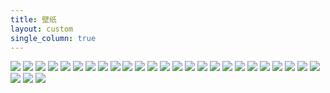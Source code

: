 ```yaml
---
title: 壁纸
layout: custom 
single_column: true
---
```


<div class="trm-card">
<div class="fj-gallery no-fancybox">

![](https://img2.wallspic.com/previews/7/6/8/1/7/171867/171867-wu_kong-chao_ji_sai_ya_ren-sai_ya_ren-zamasu-long_zhu-500x.jpg)
![](https://img3.wallspic.com/previews/2/0/1/8/6/168102/168102-yi_shu-ka_tong-mian_bu_biao_qing-kuai_le_de-ji_qie-500x.jpg)
![](https://img2.wallspic.com/previews/2/6/4/3/7/173462/173462-qi_fen-zi_se_de-zi_ran_jing_guan-yu_hui-de_ping_xian-500x.jpg)
![](https://img2.wallspic.com/previews/3/3/9/1/3/131933/131933-mo_xing-xiao_jie-huang_se_de-nu_hai-fa_xing-500x.jpg)
![](https://img1.wallspic.com/previews/8/3/4/6/2/126438/126438-wei_lai_zhu_yi-shu_ma_yi_shu-jie_duan-zi_ben_shi-yi_shu-500x.jpg)
![](https://img2.wallspic.com/previews/0/1/5/0/7/170510/170510-guang-azure-zi_se_de-zi_ran_huan_jing-zi_ran_jing_guan-500x.jpg)
![](https://img2.wallspic.com/previews/3/6/9/6/5/156963/156963-yi_shu-qi_fen-yu_hui-shou_shi-ren_men_zai_zi_ran_jie-500x.jpg)
![](https://img1.wallspic.com/previews/0/9/3/5/6/165390/165390-qi_fen-zi_se_de-zi_ran_huan_jing-zi_ran_jing_guan-tian_wen_xue_dui_xiang-500x.jpg)
![](https://img3.wallspic.com/previews/2/8/6/1/7/171682/171682-yi_kuai-xing_zhi-ye_ti-yi_shu-shui_xia-500x.jpg)
![](https://img1.wallspic.com/previews/7/1/9/9/89917/89917-bo_xi_ta_nuo-an_zhuang_de_feng_jing-cheng_shi-suo_lun_tuo-shan_zhan-500x.jpg)
![](https://img1.wallspic.com/previews/6/2/3/5/6/165326/165326-pang_ke2077-pang_ke-qi_fen-xing_zhi-zi_se_de-500x.jpg)
![](https://img2.wallspic.com/previews/8/9/4/5/6/165498/165498-ka_tong-tao-pin_hong_se-zhang_zhang_de_tou_fa-ji_qie-500x.jpg)
![](https://img3.wallspic.com/previews/5/7/4/2/7/172475/172475-yi_shu-tao-tou_fa-ka_tong-500x.jpg)
![](https://img2.wallspic.com/previews/5/0/9/0/70905/70905-hai_yang-ma_er_dai_fu-tian_kong-du_jia_cun-huan_jiao-500x.jpg)
![](https://img3.wallspic.com/previews/4/3/4/8/6/168434/168434-xing_zhi-zi_ran_jing_guan-dan_huang-shui_dao-zhi_bei-500x.jpg)
![](https://img2.wallspic.com/previews/6/5/4/5/6/165456/165456-giy_fu_gang-e_mo_sha_shoukimetsu_no_yaiba-shan_zi_de_yi_shu-zi_se_de-dian_lan_se_de-500x.jpg)
![](https://img1.wallspic.com/previews/5/4/0/4/7/174045/174045-jian_ying-qi_fen-ren_men_zai_zi_ran_jie-tian_wen_xue_dui_xiang-yi_shu-500x.jpg)
![](https://img1.wallspic.com/previews/9/3/1/6/5/156139/156139-feng_jing_hua-yi_shu-shu_ma_yi_shu-qi_fen-sheng_tai_qu-500x.jpg)
![](https://img2.wallspic.com/previews/7/6/4/5/7/175467/175467-wo_de_xue_shu_jie_de_ying_xiong-tao-yi_shu-ka_tong-azure-500x.jpg)
![](https://img1.wallspic.com/previews/3/7/0/0/7/170073/170073-liang_ge_ling-ka_tong-shou_shi-chuang_zao_xing_de_yi_shu-hong_se_de-500x.jpg)
![](https://img1.wallspic.com/previews/1/8/3/6/6/166381/166381-shi_zi-xin_ba-bai_se_shi_zi-hu_xu-mao_ke-500x.jpg)
![](https://img3.wallspic.com/previews/4/2/2/3/7/173224/173224-ri_luo-shui_zi_yuan-qi_fen-yu_hui-zi_se_de-500x.jpg)
![](https://img1.wallspic.com/previews/7/5/7/9/6/169757/169757-ji_bo_li_de_bo_wu_guan-zi_ran_jing_guan-yi_shu-ji_yun-500x.jpg)
![](https://img1.wallspic.com/previews/5/2/0/6/7/176025/176025-qi_fen-tian_wen_xue_dui_xiang-yi_shu-dian_lan_se_de-yuan_quan-500x.jpg)
![](https://img3.wallspic.com/previews/6/5/8/1/4/141856/141856-hen_ku_de-hui_hua-yu_yan_jing_tou-zhai_nan-tu_xing_she_ji-500x.jpg)
![](https://img1.wallspic.com/previews/2/1/6/5/6/165612/165612-kimetsu_no_yaiba-e_mo_sha_shoukimetsu_no_yaiba-tao-tou_fa-wai_tao-500x.jpg)
![](https://img3.wallspic.com/previews/5/1/0/2/4/142015/142015-feng_ge-ka_ka_xi_qi_mu-huo_ying_ren_zhe-tu_xing_she_ji-shi_jue_yi_shu-500x.jpg)
![](https://img1.wallspic.com/previews/8/8/7/8/5/158788/158788-e_mo_sha_shoukimetsu_no_yaiba-shnen_man_hua-tao-ka_tong-azure-500x.jpg)

</div>
</div>